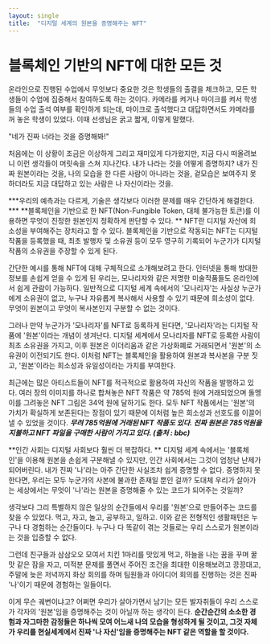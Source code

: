 ```yaml
---
layout: single
title:  "디지털 세계의 원본을 증명해주는 NFT"
---
```


# 블록체인 기반의 NFT에 대한 모든 것


온라인으로 진행된 수업에서 무엇보다 중요한 것은 학생들의 출결을 체크하고, 모든 학생들이 수업에 집중해서 참여하도록 하는 것이다. 카메라를 켜거나 마이크를 켜서 학생들의 수업 출석 여부를 확인하게 되는데, 마이크로 출석했다고 대답하면서도 카메라를 꺼 놓은 학생이 있었다. 이때 선생님은 굵고 짧게, 이렇게 말했다.

"네가 진짜 너라는 것을 증명해봐!"

처음에는 이 상황이 조금은 이상하게 그리고 재미있게 다가왔지만, 지금 다시 떠올려보니 이런 생각들이 머릿속을 스쳐 지나간다.
내가 나라는 것을 어떻게 증명하지? 내가 진짜 원본이라는 것을, 나의 모습을 한 다른 사람이 아니라는 것을, 겉모습은 보여주지 못하더라도 지금 대답하고 있는 사람은 나 자신이라는 것을.


***우리의 예측과는 다르게, 기술은 생각보다 이러한 문제를 매우 간단하게 해결한다. ***
**블록체인을 기반으로 한 NFT(Non-Fungible Token, 대체 불가능한 토큰)를 이용하면 무엇이 진정한 원본인지 정확하게 판단할 수 있다. **
NFT란 디지털 자산에 희소성을 부여해주는 장치라고 할 수 있다. 블록체인을 기반으로 작동되는 NFT는 디지털 작품을 등록했을 때, 최초 발행자 및 소유권 등이 모두 영구히 기록되어 누군가가 디지털 작품의 소유권을 주장할 수 있게 된다.

간단한 예시를 통해 NFT에 대해 구체적으로 소개해보려고 한다.
인터넷을 통해 방대한 정보를 손쉽게 얻을 수 있게 된 우리는, 모나리자와 같은 저명한 미술작품들도 온라인에서 쉽게 관람이 가능하다. 일반적으로 디지털 세계 속에서의 '모나리자'는 사실상 누군가에게 소유권이 없고, 누구나 자유롭게 복사해서 사용할 수 있기 때문에 희소성이 없다. 무엇이 원본이고 무엇이 복사본인지 구분할 수 없는 것이다.

그러나 만약 누군가가 '모나리자'를 NFT로 등록하게 된다면, '모나리자'라는 디지털 작품에 '원본'이라는 개념이 생겨난다. 디지털 세계에서 모나리자를 NFT로 등록한 사람이 최초 소유권을 가지고, 이후 원본은 이더리움과 같은 가상화폐로 거래되면서 '원본'의 소유권이 이전되기도 한다. 이처럼 NFT는 블록체인을 활용하여 원본과 복사본을 구분 짓고, '원본'이라는 희소성과 유일성이라는 가치를 부여한다.

최근에는 많은 아티스트들이 NFT를 적극적으로 활용하여 자신의 작품을 발행하고 있다. 여러 장의 이미지를 하나로 합쳐놓은 NFT 작품은 약 785억 원에 거래되었으며 돌멩이를 그려놓은 NFT 그림은 34억 원에 달하기도 한다. 모두 NFT 작품에서는 '원본'의 가치가 확실하게 보존된다는 장점이 있기 때문에 이처럼 높은 희소성과 선호도를 이끌어 낼 수 있었을 것이다.
***무려 785억원에 거래된 NFT 작품도 있다. 진짜 원본은 785억원을 지불하고 NFT 파일을 구매한 사람이 가지고 있다. (출처 : bbc)***


**인간 사회는 디지털 사회보다 훨씬 더 복잡하다. **
디지털 세계 속에서는 '블록체인'을 이용해 원본을 손쉽게 구분해낼 수 있지만, 인간 사회에서는 그것이 엄청난 난제가 되어버린다.
내가 진짜 '나'라는 아주 간단한 사실조차 쉽게 증명할 수 없다. 증명하지 못한다면, 우리는 모두 누군가의 사본에 불과한 존재일 뿐인 걸까? 도대체 우리가 살아가는 세상에서는 무엇이 '나'라는 원본을 증명해줄 수 있는 코드가 되어주는 것일까?

생각보다 그리 특별하지 않은 일상의 순간들에서 우리를 '원본'으로 만들어주는 코드를 찾을 수 있었다.
먹고, 자고, 놀고, 공부하고, 일하고. 이와 같은 전형적인 생활패턴은 누구나 다 경험하는 순간들이다. 누구나 다 똑같이 겪는 것들로는 우리 스스로가 원본이라는 것을 입증할 수 없다.

그런데 친구들과 삼삼오오 모여서 치킨 1마리를 맛있게 먹고, 하늘을 나는 꿈을 꾸며 꿀맛 같은 잠을 자고, 미적분 문제를 풀면서 주어진 조건을 최대한 이용해보려고 끙끙대고, 주말에 늦은 저녁까지 화상 회의를 하며 팀원들과 아이디어 회의를 진행하는 것은 진짜 '나'이기 때문에 경험하는 일들이다.

이게 무슨 궤변이냐고? 어쩌면 우리가 살아가면서 남기는 모든 발자취들이 우리 스스로가 각자의 '원본'임을 증명해주는 것이 아닐까 하는 생각이 든다. 
**순간순간의 소소한 경험과 자그마한 감정들은 하나씩 모여 어느새 나의 모습을 형성하게 될 것이고, 그것 자체가 우리를 현실세계에서 진짜 '나 자신'임을 증명해주는 NFT 같은 역할을 할 것이다.**
